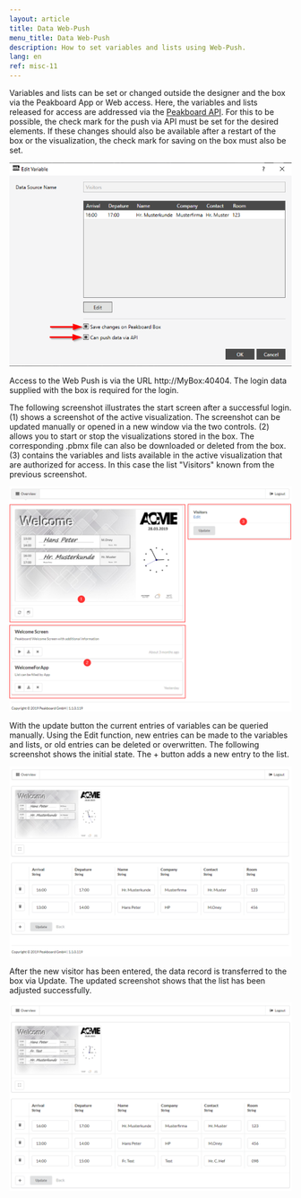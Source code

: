 ```yaml
---
layout: article
title: Data Web-Push
menu_title: Data Web-Push
description: How to set variables and lists using Web-Push.
lang: en
ref: misc-11
---
```


Variables and lists can be set or changed outside the designer and the box via the Peakboard App or Web access.
Here, the variables and lists released for access are addressed via the [Peakboard API](/misc/07-en-API.html).
For this to be possible, the check mark for the push via API must be set for the desired elements.
If these changes should also be available after a restart of the box or the visualization, the check mark for saving on the box must also be set.

![image1](/assets/images/instant_boards/web/img0.png)

Access to the Web Push is via the URL http://MyBox:40404. 
The login data supplied with the box is required for the login.

The following screenshot illustrates the start screen after a successful login.
(1) shows a screenshot of the active visualization. The screenshot can be updated manually or opened in a new window via the two controls.
(2) allows you to start or stop the visualizations stored in the box. The corresponding .pbmx file can also be downloaded or deleted from the box.
(3) contains the variables and lists available in the active visualization that are authorized for access. In this case the list "Visitors" known from the previous screenshot.

![image1](/assets/images/instant_boards/web/img1.png)

With the update button the current entries of variables can be queried manually.
Using the Edit function, new entries can be made to the variables and lists, or old entries can be deleted or overwritten.
The following screenshot shows the initial state.
The + button adds a new entry to the list.

![image1](/assets/images/instant_boards/web/img2.png)

After the new visitor has been entered, the data record is transferred to the box via Update.
The updated screenshot shows that the list has been adjusted successfully.

![image1](/assets/images/instant_boards/web/img3.png)